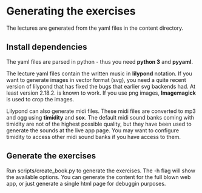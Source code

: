 # Generating the exercises

The lectures are generated from the yaml files in the content
directory.

## Install dependencies

The yaml files are parsed in python - thus you need **python 3** and
**pyyaml**.

The lecture yaml files contain the written music in **lilypond**
notation. If you want to generate images in vector format (svg), you
need a quite recent version of lilypond that has fixed the bugs that
earlier svg backends had. At least version 2.18.2. is known to
work. If you use png images, **Imagemagick** is used to crop the
images.

Lilypond can also generate midi files. These midi files are converted
to mp3 and ogg using **timidity** and **sox**. The default midi sound
banks coming with timidity are not of the highest possible quality,
but they have been used to generate the sounds at the live app
page. You may want to configure timidity to access other midi sound
banks if you have access to them.

## Generate the exercises

Run scripts/create_book.py to generate the exercises. The -h flag will
show the available options. You can generate the content for the full
blown web app, or just generate a single html page for debuggin
purposes.
